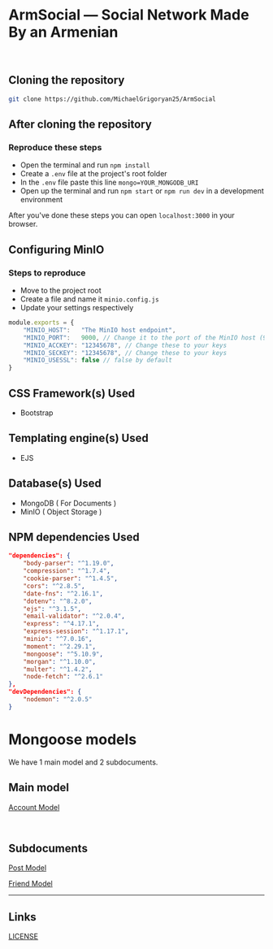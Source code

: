# ArmSocial — Social Network Made By an Armenian
<br>

## Cloning the repository
```bash
git clone https://github.com/MichaelGrigoryan25/ArmSocial
```

## After cloning the repository
### Reproduce these steps
* Open the terminal and run `npm install`
* Create a `.env` file at the project's root folder
* In the `.env` file paste this line `mongo=YOUR_MONGODB_URI`
* Open up the terminal and run `npm start` or `npm run dev` in a development environment

After you've done these steps you can open `localhost:3000` in your browser.

## Configuring MinIO
### Steps to reproduce
* Move to the project root
* Create a file and name it `minio.config.js`
* Update your settings respectively

```js
module.exports = {
    "MINIO_HOST":   "The MinIO host endpoint",
    "MINIO_PORT":   9000, // Change it to the port of the MinIO host (9000 in the most cases)
    "MINIO_ACCKEY": "12345678", // Change these to your keys
    "MINIO_SECKEY": "12345678", // Change these to your keys
    "MINIO_USESSL": false // false by default
}
```

## CSS Framework(s) Used
* Bootstrap

## Templating engine(s) Used
* EJS

## Database(s) Used
* MongoDB ( For Documents )
* MinIO ( Object Storage )

## NPM dependencies Used
```json
"dependencies": {
    "body-parser": "^1.19.0",
    "compression": "^1.7.4",
    "cookie-parser": "^1.4.5",
    "cors": "^2.8.5",
    "date-fns": "^2.16.1",
    "dotenv": "^8.2.0",
    "ejs": "^3.1.5",
    "email-validator": "^2.0.4",
    "express": "^4.17.1",
    "express-session": "^1.17.1",
    "minio": "^7.0.16",
    "moment": "^2.29.1",
    "mongoose": "^5.10.9",
    "morgan": "^1.10.0",
    "multer": "^1.4.2",
    "node-fetch": "^2.6.1"
},
"devDependencies": {
    "nodemon": "^2.0.5"
}
```

# Mongoose models
We have 1 main model and 2 subdocuments.
<br />

## Main model

[Account Model](./models/account.js)

<br />

## Subdocuments

[Post Model](./models/post.js)

[Friend Model](./model/friend.js)

<hr>

## Links
[LICENSE](./LICENSE)
